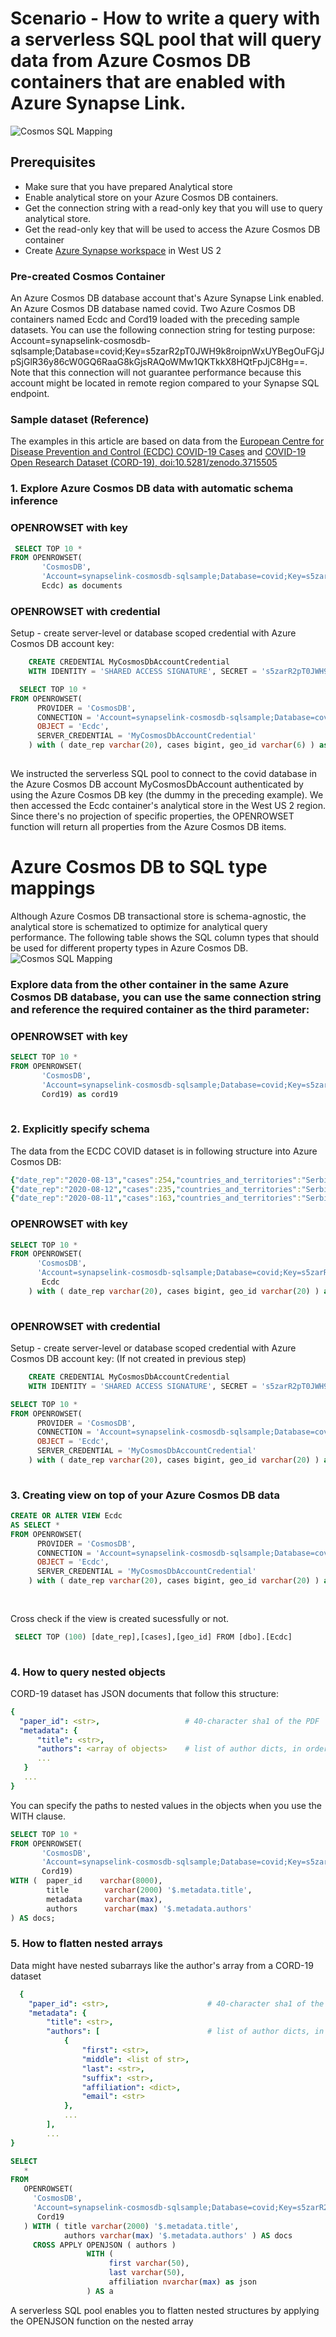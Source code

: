  
 # Scenario - How to write a query with a serverless SQL pool that will query data from Azure Cosmos DB containers that are enabled with Azure Synapse Link. 
 ![Cosmos SQL Mapping](/Lab1/images/adhocanalyticsscenario.jpg)
 
 ## Prerequisites
- Make sure that you have prepared Analytical store
- Enable analytical store on your Azure Cosmos DB containers.
- Get the connection string with a read-only key that you will use to query analytical store.
- Get the read-only key that will be used to access the Azure Cosmos DB container
- Create [Azure Synapse workspace](https://docs.microsoft.com/azure/synapse-analytics/quickstart-create-workspace) in West US 2


### Pre-created Cosmos Container
An Azure Cosmos DB database account that's Azure Synapse Link enabled.
An Azure Cosmos DB database named covid.
Two Azure Cosmos DB containers named Ecdc and Cord19 loaded with the preceding sample datasets.
You can use the following connection string for testing purpose: Account=synapselink-cosmosdb-sqlsample;Database=covid;Key=s5zarR2pT0JWH9k8roipnWxUYBegOuFGjJpSjGlR36y86cW0GQ6RaaG8kGjsRAQoWMw1QKTkkX8HQtFpJjC8Hg==. Note that this connection will not guarantee performance because this account might be located in remote region compared to your Synapse SQL endpoint.
### Sample dataset (Reference)
The examples in this article are based on data from the [European Centre for Disease Prevention and Control (ECDC) COVID-19 Cases](https://learn.microsoft.com/en-us/azure/open-datasets/dataset-ecdc-covid-cases?tabs=azure-storage) and [COVID-19 Open Research Dataset (CORD-19), doi:10.5281/zenodo.3715505](https://learn.microsoft.com/en-us/azure/open-datasets/dataset-catalog)

### 1. Explore Azure Cosmos DB data with automatic schema inference

 ### OPENROWSET with key
 
``` sql
 SELECT TOP 10 *
FROM OPENROWSET( 
       'CosmosDB',
       'Account=synapselink-cosmosdb-sqlsample;Database=covid;Key=s5zarR2pT0JWH9k8roipnWxUYBegOuFGjJpSjGlR36y86cW0GQ6RaaG8kGjsRAQoWMw1QKTkkX8HQtFpJjC8Hg==',
       Ecdc) as documents
 ``` 
 
 ### OPENROWSET with credential
  Setup - create server-level or database scoped credential with Azure Cosmos DB account key:

``` sql
    CREATE CREDENTIAL MyCosmosDbAccountCredential
    WITH IDENTITY = 'SHARED ACCESS SIGNATURE', SECRET = 's5zarR2pT0JWH9k8roipnWxUYBegOuFGjJpSjGlR36y86cW0GQ6RaaG8kGjsRAQoWMw1QKTkkX8HQtFpJjC8Hg==';
```


``` sql
  SELECT TOP 10 *
FROM OPENROWSET(
      PROVIDER = 'CosmosDB',
      CONNECTION = 'Account=synapselink-cosmosdb-sqlsample;Database=covid',
      OBJECT = 'Ecdc',
      SERVER_CREDENTIAL = 'MyCosmosDbAccountCredential'
    ) with ( date_rep varchar(20), cases bigint, geo_id varchar(6) ) as rows
    
``` 
       
We instructed the serverless SQL pool to connect to the covid database in the Azure Cosmos DB account MyCosmosDbAccount authenticated by using the Azure Cosmos DB key (the dummy in the preceding example). We then accessed the Ecdc container's analytical store in the West US 2 region. Since there's no projection of specific properties, the OPENROWSET function will return all properties from the Azure Cosmos DB items.

# Azure Cosmos DB to SQL type mappings
Although Azure Cosmos DB transactional store is schema-agnostic, the analytical store is schematized to optimize for analytical query performance.
The following table shows the SQL column types that should be used for different property types in Azure Cosmos DB.
![Cosmos SQL Mapping](/Lab1/images/CosmosDB_SQLtypemappings.jpg)



### Explore data from the other container in the same Azure Cosmos DB database, you can use the same connection string and reference the required container as the third parameter:
 ### OPENROWSET with key


``` sql
SELECT TOP 10 *
FROM OPENROWSET( 
       'CosmosDB',
       'Account=synapselink-cosmosdb-sqlsample;Database=covid;Key=s5zarR2pT0JWH9k8roipnWxUYBegOuFGjJpSjGlR36y86cW0GQ6RaaG8kGjsRAQoWMw1QKTkkX8HQtFpJjC8Hg==',
       Cord19) as cord19
       
```

### 2. Explicitly specify schema

The data from the ECDC COVID dataset is in following structure into Azure Cosmos DB:

 ```yaml
{"date_rep":"2020-08-13","cases":254,"countries_and_territories":"Serbia","geo_id":"RS"}
{"date_rep":"2020-08-12","cases":235,"countries_and_territories":"Serbia","geo_id":"RS"}
{"date_rep":"2020-08-11","cases":163,"countries_and_territories":"Serbia","geo_id":"RS"}
```



 ### OPENROWSET with key

``` sql
SELECT TOP 10 *
FROM OPENROWSET(
      'CosmosDB',
      'Account=synapselink-cosmosdb-sqlsample;Database=covid;Key=s5zarR2pT0JWH9k8roipnWxUYBegOuFGjJpSjGlR36y86cW0GQ6RaaG8kGjsRAQoWMw1QKTkkX8HQtFpJjC8Hg==',
       Ecdc
    ) with ( date_rep varchar(20), cases bigint, geo_id varchar(20) ) as rows
 
``` 

 ### OPENROWSET with credential

  Setup - create server-level or database scoped credential with Azure Cosmos DB account key: (If not created in previous step)


``` sql
    CREATE CREDENTIAL MyCosmosDbAccountCredential
    WITH IDENTITY = 'SHARED ACCESS SIGNATURE', SECRET = 's5zarR2pT0JWH9k8roipnWxUYBegOuFGjJpSjGlR36y86cW0GQ6RaaG8kGjsRAQoWMw1QKTkkX8HQtFpJjC8Hg==';

```


``` sql
SELECT TOP 10 *
FROM OPENROWSET(
      PROVIDER = 'CosmosDB',
      CONNECTION = 'Account=synapselink-cosmosdb-sqlsample;Database=covid',
      OBJECT = 'Ecdc',
      SERVER_CREDENTIAL = 'MyCosmosDbAccountCredential'
    ) with ( date_rep varchar(20), cases bigint, geo_id varchar(20) ) as rows
  
```  
 
    
 ### 3. Creating view on top of your Azure Cosmos DB data
  
``` sql
CREATE OR ALTER VIEW Ecdc
AS SELECT *
FROM OPENROWSET(
      PROVIDER = 'CosmosDB',
      CONNECTION = 'Account=synapselink-cosmosdb-sqlsample;Database=covid',
      OBJECT = 'Ecdc',
      SERVER_CREDENTIAL = 'MyCosmosDbAccountCredential'
    ) with ( date_rep varchar(20), cases bigint, geo_id varchar(20) ) as rows
  
  
``` 
 
 Cross check if the view is created sucessfully or not.
 
 
``` sql
 SELECT TOP (100) [date_rep],[cases],[geo_id] FROM [dbo].[Ecdc]
 
``` 
    
 ### 4. How to query nested objects
  CORD-19 dataset has JSON documents that follow this structure:
  ```yaml
  {
    "paper_id": <str>,                   # 40-character sha1 of the PDF
    "metadata": {
        "title": <str>,
        "authors": <array of objects>    # list of author dicts, in order
        ...
     }
     ...
}
```
You can specify the paths to nested values in the objects when you use the WITH clause.

``` sql
SELECT TOP 10 *
FROM OPENROWSET( 
       'CosmosDB',
       'Account=synapselink-cosmosdb-sqlsample;Database=covid;Key=s5zarR2pT0JWH9k8roipnWxUYBegOuFGjJpSjGlR36y86cW0GQ6RaaG8kGjsRAQoWMw1QKTkkX8HQtFpJjC8Hg==',
       Cord19)
WITH (  paper_id    varchar(8000),
        title        varchar(2000) '$.metadata.title',
        metadata     varchar(max),
        authors      varchar(max) '$.metadata.authors'
) AS docs;

``` 

 ### 5. How to flatten nested arrays
  Data might have nested subarrays like the author's array from a CORD-19 dataset
```yaml
  {
    "paper_id": <str>,                      # 40-character sha1 of the PDF
    "metadata": {
        "title": <str>,
        "authors": [                        # list of author dicts, in order
            {
                "first": <str>,
                "middle": <list of str>,
                "last": <str>,
                "suffix": <str>,
                "affiliation": <dict>,
                "email": <str>
            },
            ...
        ],
        ...
}
```

 ``` sql
 SELECT
    *
FROM
    OPENROWSET(
      'CosmosDB',
      'Account=synapselink-cosmosdb-sqlsample;Database=covid;Key=s5zarR2pT0JWH9k8roipnWxUYBegOuFGjJpSjGlR36y86cW0GQ6RaaG8kGjsRAQoWMw1QKTkkX8HQtFpJjC8Hg==',
       Cord19
    ) WITH ( title varchar(2000) '$.metadata.title',
             authors varchar(max) '$.metadata.authors' ) AS docs
      CROSS APPLY OPENJSON ( authors )
                  WITH (
                       first varchar(50),
                       last varchar(50),
                       affiliation nvarchar(max) as json
                  ) AS a
 
 ```
  A serverless SQL pool enables you to flatten nested structures by applying the OPENJSON function on the nested array
       

       
  


 
 
